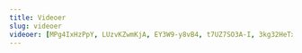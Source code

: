 ```yaml
---
title: Videoer
slug: videoer
videoer: [MPg4IxHzPpY, LUzvKZwmKjA, EY3W9-y8vB4, t7UZ7SO3A-I, 3kg32HeTxYU, gMtAi--PpL8, 3JP9_JPygPA, XNozq4pspmQ, ZLYa5tAQIwI, CeZyJUTrck0, ul3xX-LatEA]
---
```

